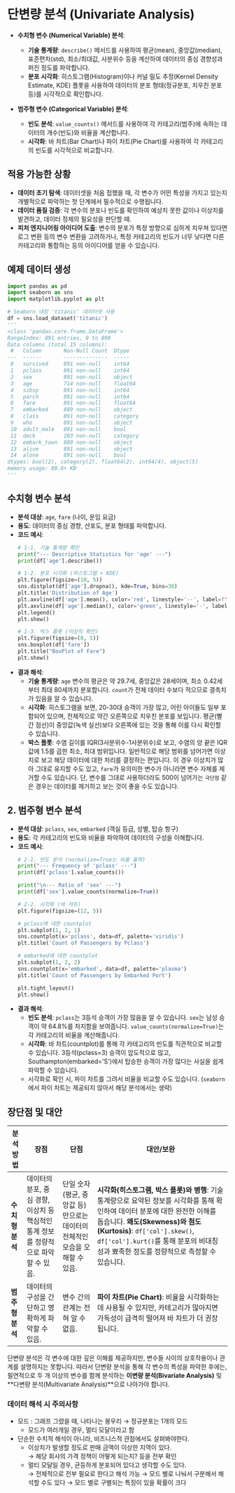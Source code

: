 # 단변량 분석 (Univariate Analysis)


- **수치형 변수 (Numerical Variable) 분석**:
    - **기술 통계량**: `describe()` 메서드를 사용하여 평균(mean), 중앙값(median), 표준편차(std), 최소/최대값, 사분위수 등을 계산하여 데이터의 중심 경향성과 퍼진 정도를 파악합니다.
    - **분포 시각화**: 히스토그램(Histogram)이나 커널 밀도 추정(Kernel Density Estimate, KDE) 플롯을 사용하여 데이터의 분포 형태(정규분포, 치우친 분포 등)를 시각적으로 확인합니다.

- **범주형 변수 (Categorical Variable) 분석**:
    - **빈도 분석**: `value_counts()` 메서드를 사용하여 각 카테고리(범주)에 속하는 데이터의 개수(빈도)와 비율을 계산합니다.
    - **시각화**: 바 차트(Bar Chart)나 파이 차트(Pie Chart)를 사용하여 각 카테고리의 빈도를 시각적으로 비교합니다.

## 적용 가능한 상황

- **데이터 초기 탐색**: 데이터셋을 처음 접했을 때, 각 변수가 어떤 특성을 가지고 있는지 개별적으로 파악하는 첫 단계에서 필수적으로 수행됩니다.
- **데이터 품질 검증**: 각 변수의 분포나 빈도를 확인하여 예상치 못한 값이나 이상치를 발견하고, 데이터 정제의 필요성을 판단할 때.
- **피처 엔지니어링 아이디어 도출**: 변수의 분포가 특정 방향으로 심하게 치우쳐 있다면 로그 변환 등의 변수 변환을 고려하거나, 특정 카테고리의 빈도가 너무 낮다면 다른 카테고리와 통합하는 등의 아이디어를 얻을 수 있습니다.

## 예제 데이터 생성

```python
import pandas as pd
import seaborn as sns
import matplotlib.pyplot as plt

# Seaborn 내장 'titanic' 데이터셋 사용
df = sns.load_dataset('titanic')
'''
<class 'pandas.core.frame.DataFrame'>
RangeIndex: 891 entries, 0 to 890
Data columns (total 15 columns):
 #   Column       Non-Null Count  Dtype   
---  ------       --------------  -----   
 0   survived     891 non-null    int64   
 1   pclass       891 non-null    int64   
 2   sex          891 non-null    object  
 3   age          714 non-null    float64 
 4   sibsp        891 non-null    int64   
 5   parch        891 non-null    int64   
 6   fare         891 non-null    float64 
 7   embarked     889 non-null    object  
 8   class        891 non-null    category
 9   who          891 non-null    object  
 10  adult_male   891 non-null    bool    
 11  deck         203 non-null    category
 12  embark_town  889 non-null    object  
 13  alive        891 non-null    object  
 14  alone        891 non-null    bool    
dtypes: bool(2), category(2), float64(2), int64(4), object(5)
memory usage: 80.6+ KB
'''
```

## 수치형 변수 분석

- **분석 대상**: `age`, `fare` (나이, 운임 요금)
- **용도**: 데이터의 중심 경향, 산포도, 분포 형태를 파악합니다.
- **코드 예시**:
    ```python
    # 1-1. 기술 통계량 확인
    print("--- Descriptive Statistics for 'age' ---")
    print(df['age'].describe())

    # 1-2. 분포 시각화 (히스토그램 + KDE)
    plt.figure(figsize=(10, 5))
    sns.distplot(df['age'].dropna(), kde=True, bins=30)
    plt.title('Distribution of Age')
    plt.axvline(df['age'].mean(), color='red', linestyle='--', label=f"Mean: {df['age'].mean():.2f}")
    plt.axvline(df['age'].median(), color='green', linestyle='-', label=f"Median: {df['age'].median():.2f}")
    plt.legend()
    plt.show()

    # 1-3. 박스 플롯 (이상치 확인)
    plt.figure(figsize=(8, 5))
    sns.boxplot(df['fare'])
    plt.title("BoxPlot of Fare")
    plt.show()
    ```
- **결과 해석**:
  - **기술 통계량**: `age` 변수의 평균은 약 29.7세, 중앙값은 28세이며, 최소 0.42세부터 최대 80세까지 분포합니다. `count`가 전체 데이터 수보다 적으므로 결측치가 있음을 알 수 있습니다.
  - **시각화**: 히스토그램을 보면, 20-30대 승객이 가장 많고, 어린 아이들도 일부 포함되어 있으며, 전체적으로 약간 오른쪽으로 치우친 분포를 보입니다. 평균(빨간 점선)이 중앙값(녹색 실선)보다 오른쪽에 있는 것을 통해 이를 다시 확인할 수 있습니다.
  - **박스 플롯**: 수염 길이를 IQR(3사분위수-1사분위수)로 보고, 수염의 양 끝은 IQR 값에 1.5를 곱한 최소, 최대 범위입니다. 일반적으로 해당 범위를 넘어가면 이상치로 보고 해당 데이터에 대한 처리를 결정하는 편입니다. 이 경우 이상치가 많아 그대로 유지할 수도 있고, `fare`가 유의미한 변수가 아니라면 변수 자체를 제거할 수도 있습니다. 단, 변수를 그대로 사용하더라도 500이 넘어가는 `극단점` 같은 경우는 데이터를 제거하고 보는 것이 좋을 수도 있습니다.

## 2. 범주형 변수 분석

- **분석 대상**: `pclass`, `sex`, `embarked` (객실 등급, 성별, 탑승 항구)
- **용도**: 각 카테고리의 빈도와 비율을 파악하여 데이터의 구성을 이해합니다.
- **코드 예시**:
    ```python
    # 2-1. 빈도 분석 (normalize=True는 비율 출력)
    print("--- Frequency of 'pclass' ---")
    print(df['pclass'].value_counts())

    print("\n--- Ratio of 'sex' ---")
    print(df['sex'].value_counts(normalize=True))

    # 2-2. 시각화 (바 차트)
    plt.figure(figsize=(12, 5))

    # pclass에 대한 countplot
    plt.subplot(1, 2, 1)
    sns.countplot(x='pclass', data=df, palette='viridis')
    plt.title('Count of Passengers by Pclass')

    # embarked에 대한 countplot
    plt.subplot(1, 2, 2)
    sns.countplot(x='embarked', data=df, palette='plasma')
    plt.title('Count of Passengers by Embarked Port')

    plt.tight_layout()
    plt.show()
    ```
- **결과 해석**:
  - **빈도 분석**: `pclass`는 3등석 승객이 가장 많음을 알 수 있습니다. `sex`는 남성 승객이 약 64.8%를 차지함을 보여줍니다. `value_counts(normalize=True)`는 각 카테고리의 비율을 계산해줍니다.
  - **시각화**: 바 차트(countplot)를 통해 각 카테고리의 빈도를 직관적으로 비교할 수 있습니다. 3등석(pclass=3) 승객이 압도적으로 많고, Southampton(embarked='S')에서 탑승한 승객이 가장 많다는 사실을 쉽게 파악할 수 있습니다.
  - 시각화로 확인 시, 파이 차트를 그려서 비율을 비교할 수도 있습니다. (`seaborn`에서 파이 차트는 제공되지 않아서 해당 분석에서는 생략)

## 장단점 및 대안

| 분석 방법 | 장점 | 단점 | 대안/보완 |
|---|---|---|---|
| **수치형 분석** | 데이터의 분포, 중심 경향, 이상치 등 핵심적인 통계 정보를 정량적으로 파악할 수 있음. | 단일 숫자(평균, 중앙값 등)만으로는 데이터의 전체적인 모습을 오해할 수 있음. | **시각화(히스토그램, 박스 플롯)와 병행**: 기술 통계량으로 요약된 정보를 시각화를 통해 확인하여 데이터 분포에 대한 완전한 이해를 돕습니다. **왜도(Skewness)와 첨도(Kurtosis)**: `df['col'].skew()`, `df['col'].kurt()`를 통해 분포의 비대칭성과 뾰족한 정도를 정량적으로 측정할 수 있습니다. |
| **범주형 분석** | 데이터의 구성을 간단하고 명확하게 파악할 수 있음. | 변수 간의 관계는 전혀 알 수 없음. | **파이 차트(Pie Chart)**: 비율을 시각화하는 데 사용될 수 있지만, 카테고리가 많아지면 가독성이 급격히 떨어져 바 차트가 더 권장됩니다. |

단변량 분석은 각 변수에 대한 깊은 이해를 제공하지만, 변수들 사이의 상호작용이나 관계를 설명하지는 못합니다. 따라서 단변량 분석을 통해 각 변수의 특성을 파악한 후에는, 필연적으로 두 개 이상의 변수를 함께 분석하는 **이변량 분석(Bivariate Analysis)** 및 **다변량 분석(Multivariate Analysis)**으로 나아가야 합니다.

### 데이터 해석 시 주의사항

- 모드 : 그래프 그렸을 때, 나타나는 봉우리 → 정규분포는 1개의 모드
    - 모드가 여러개일 경우, 멀티 모달이라고 함
- 단순한 수치적 해석이 아니라, 비즈니스적 관점에서도 살펴봐야한다.
    - 이상치가 발생할 정도로 판매 금액이 이상한 지역이 있다.<br>
        → 해당 회사의 가격 정책이 어떻게 되는지? 등을 전부 확인
    - 멀티 모달일 경우, 균등하게 분포되어 있다고 생각할 수도 있다.<br>
        → 전체적으로 전부 필요로 한다고 해석 가능
        → 모드 별로 나눠서 구분해서 해석할 수도 있다
        → 모드 별로 구별되는 특징이 있을 확률이 크다